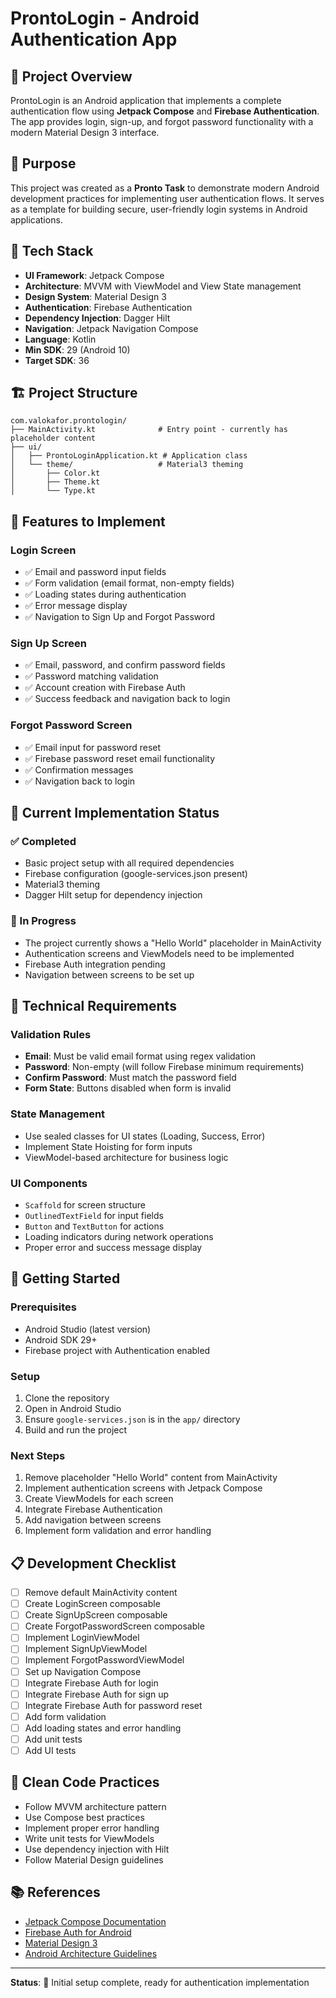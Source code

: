 # ProntoLogin - Android Authentication App

## 📱 Project Overview

ProntoLogin is an Android application that implements a complete authentication flow using **Jetpack Compose** and **Firebase Authentication**. The app provides login, sign-up, and forgot password functionality with a modern Material Design 3 interface.

## 🎯 Purpose

This project was created as a **Pronto Task** to demonstrate modern Android development practices for implementing user authentication flows. It serves as a template for building secure, user-friendly login systems in Android applications.

## 🧰 Tech Stack

- **UI Framework**: Jetpack Compose
- **Architecture**: MVVM with ViewModel and View State management
- **Design System**: Material Design 3
- **Authentication**: Firebase Authentication
- **Dependency Injection**: Dagger Hilt
- **Navigation**: Jetpack Navigation Compose
- **Language**: Kotlin
- **Min SDK**: 29 (Android 10)
- **Target SDK**: 36

## 🏗️ Project Structure

```
com.valokafor.prontologin/
├── MainActivity.kt              # Entry point - currently has placeholder content
├── ui/
│   ├── ProntoLoginApplication.kt # Application class
│   └── theme/                   # Material3 theming
│       ├── Color.kt
│       ├── Theme.kt
│       └── Type.kt
```

## 🎨 Features to Implement

### Login Screen
- ✅ Email and password input fields
- ✅ Form validation (email format, non-empty fields)
- ✅ Loading states during authentication
- ✅ Error message display
- ✅ Navigation to Sign Up and Forgot Password

### Sign Up Screen
- ✅ Email, password, and confirm password fields
- ✅ Password matching validation
- ✅ Account creation with Firebase Auth
- ✅ Success feedback and navigation back to login

### Forgot Password Screen
- ✅ Email input for password reset
- ✅ Firebase password reset email functionality
- ✅ Confirmation messages
- ✅ Navigation back to login

## 🔧 Current Implementation Status

### ✅ Completed
- Basic project setup with all required dependencies
- Firebase configuration (google-services.json present)
- Material3 theming
- Dagger Hilt setup for dependency injection

### 🚧 In Progress
- The project currently shows a "Hello World" placeholder in MainActivity
- Authentication screens and ViewModels need to be implemented
- Firebase Auth integration pending
- Navigation between screens to be set up

## 🧪 Technical Requirements

### Validation Rules
- **Email**: Must be valid email format using regex validation
- **Password**: Non-empty (will follow Firebase minimum requirements)
- **Confirm Password**: Must match the password field
- **Form State**: Buttons disabled when form is invalid

### State Management
- Use sealed classes for UI states (Loading, Success, Error)
- Implement State Hoisting for form inputs
- ViewModel-based architecture for business logic

### UI Components
- `Scaffold` for screen structure
- `OutlinedTextField` for input fields
- `Button` and `TextButton` for actions
- Loading indicators during network operations
- Proper error and success message display

## 🚀 Getting Started

### Prerequisites
- Android Studio (latest version)
- Android SDK 29+
- Firebase project with Authentication enabled

### Setup
1. Clone the repository
2. Open in Android Studio
3. Ensure `google-services.json` is in the `app/` directory
4. Build and run the project

### Next Steps
1. Remove placeholder "Hello World" content from MainActivity
2. Implement authentication screens with Jetpack Compose
3. Create ViewModels for each screen
4. Integrate Firebase Authentication
5. Add navigation between screens
6. Implement form validation and error handling

## 📋 Development Checklist

- [ ] Remove default MainActivity content
- [ ] Create LoginScreen composable
- [ ] Create SignUpScreen composable  
- [ ] Create ForgotPasswordScreen composable
- [ ] Implement LoginViewModel
- [ ] Implement SignUpViewModel
- [ ] Implement ForgotPasswordViewModel
- [ ] Set up Navigation Compose
- [ ] Integrate Firebase Auth for login
- [ ] Integrate Firebase Auth for sign up
- [ ] Integrate Firebase Auth for password reset
- [ ] Add form validation
- [ ] Add loading states and error handling
- [ ] Add unit tests
- [ ] Add UI tests

## 🧼 Clean Code Practices

- Follow MVVM architecture pattern
- Use Compose best practices
- Implement proper error handling
- Write unit tests for ViewModels
- Use dependency injection with Hilt
- Follow Material Design guidelines

## 📚 References

- [Jetpack Compose Documentation](https://developer.android.com/jetpack/compose)
- [Firebase Auth for Android](https://firebase.google.com/docs/auth/android/start)
- [Material Design 3](https://m3.material.io/)
- [Android Architecture Guidelines](https://developer.android.com/topic/architecture)

---

**Status**: 🚧 Initial setup complete, ready for authentication implementation
